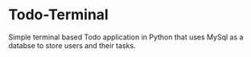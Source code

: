 # Todo-Terminal
Simple terminal based Todo application in Python that uses MySql as a databse to store users and their tasks.
